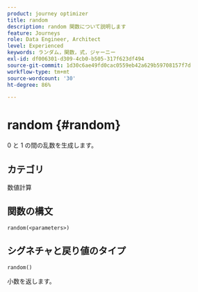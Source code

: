 ```yaml
---
product: journey optimizer
title: random
description: random 関数について説明します
feature: Journeys
role: Data Engineer, Architect
level: Experienced
keywords: ランダム，関数，式，ジャーニー
exl-id: df006301-d309-4cb0-b505-317f623df494
source-git-commit: 1d30c6ae49fd0cac0559eb42a629b59708157f7d
workflow-type: tm+mt
source-wordcount: '30'
ht-degree: 86%

---
```


# random {#random}

0 と 1 の間の乱数を生成します。

## カテゴリ

数値計算

## 関数の構文

`random(<parameters>)`

## シグネチャと戻り値のタイプ

`random()`

小数を返します。
